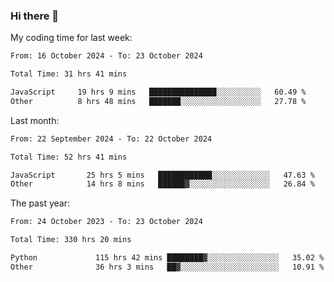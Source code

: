 ### Hi there 👋

My coding time for last week:

<!--START_SECTION:week-->

```txt
From: 16 October 2024 - To: 23 October 2024

Total Time: 31 hrs 41 mins

JavaScript     19 hrs 9 mins   ███████████████░░░░░░░░░░   60.49 %
Other          8 hrs 48 mins   ███████░░░░░░░░░░░░░░░░░░   27.78 %
```

<!--END_SECTION:week-->

Last month:

<!--START_SECTION:month-->

```txt
From: 22 September 2024 - To: 22 October 2024

Total Time: 52 hrs 41 mins

JavaScript       25 hrs 5 mins   ████████████░░░░░░░░░░░░░   47.63 %
Other            14 hrs 8 mins   ██████▓░░░░░░░░░░░░░░░░░░   26.84 %
```

<!--END_SECTION:month-->

The past year:

<!--START_SECTION:year-->

```txt
From: 24 October 2023 - To: 23 October 2024

Total Time: 330 hrs 20 mins

Python             115 hrs 42 mins ████████▓░░░░░░░░░░░░░░░░   35.02 %
Other              36 hrs 3 mins   ██▓░░░░░░░░░░░░░░░░░░░░░░   10.91 %
```

<!--END_SECTION:year-->
